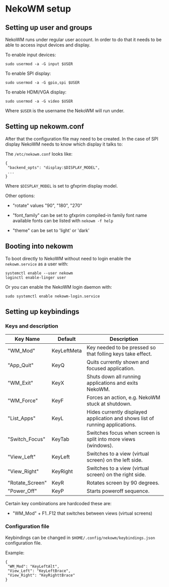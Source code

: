# NekoWM setup

## Setting up user and groups

NekoWM runs under regular user account. In order to do that it needs to be able
to access input devices and display.

To enable input devices:
```
sudo usermod -a -G input $USER
```

To enable SPI display:
```
sudo usermod -a -G gpio,spi $USER
```

To enable HDMI/VGA display:
```
sudo usermod -a -G video $USER
```

Where `$USER` is the username the NekoWM will run under.


## Setting up nekowm.conf

After that the configuration file may need to be created. In the case of SPI
display NekoWM needs to know which display it talks to:

The `/etc/nekowm.conf` looks like:
```
{
 "backend_opts": "display:$DISPLAY_MODEL",
 ...
}
```
Where `$DISPLAY_MODEL` is set to gfxprim display model.

Other options:

- "rotate" values "90", "180", "270"

- "font\_family" can be set to gfxprim compiled-in family font name
                 available fonts can be listed with `nekowm -f help`

- "theme" can be set to 'light' or 'dark'

## Booting into nekowm

To boot directly to NekoWM without need to login enable the `nekowm.service` as
a user with:

```
systemctl enable --user nekowm
loginctl enable-linger user
```

Or you can enable the NekoWM login daemon with:
```
sudo systemctl enable nekowm-login.service
```

## Setting up keybindings

### Keys and description

| Key Name         | Default     | Description                                                                   |
|------------------|-------------|-------------------------------------------------------------------------------|
| "WM\_Mod"        | KeyLeftMeta | Key needed to be pressed so that folling keys take effect.                    |
| "App\_Quit"      | KeyQ        | Quits currently shown and focused application.                                |
| "WM\_Exit"       | KeyX        | Shuts down all running applications and exits NekoWM.                         |
| "WM\_Force"      | KeyF        | Forces an action, e.g. NekoWM stuck at shutdown.                              |
| "List\_Apps"     | KeyL        | Hides currently displayed application and shows list of running applications. |
| "Switch\_Focus"  | KeyTab      | Switches focus when screen is split into more views (windows).                |
| "View\_Left"     | KeyLeft     | Switches to a view (virtual screen) on the left side.                         |
| "View\_Right"    | KeyRight    | Switches to a view (virtual screen) on the right side.                        |
| "Rotate\_Screen" | KeyR        | Rotates screen by 90 degrees.                                                 |
| "Power\_Off"     | KeyP        | Starts poweroff sequence.                                                     |

Certain key combinations are hardcoded these are:

- "WM\_Mod" + F1..F12 that switches between views (virtual screens)

### Configuration file

Keybindings can be changed in `$HOME/.config/nekowm/keybindings.json` configuration file.

Example:
```
{
 "WM_Mod": "KeyLeftAlt",
 "View_Left": "KeyLeftBrace",
 "View_Right": "KeyRighttBrace"
}
```
